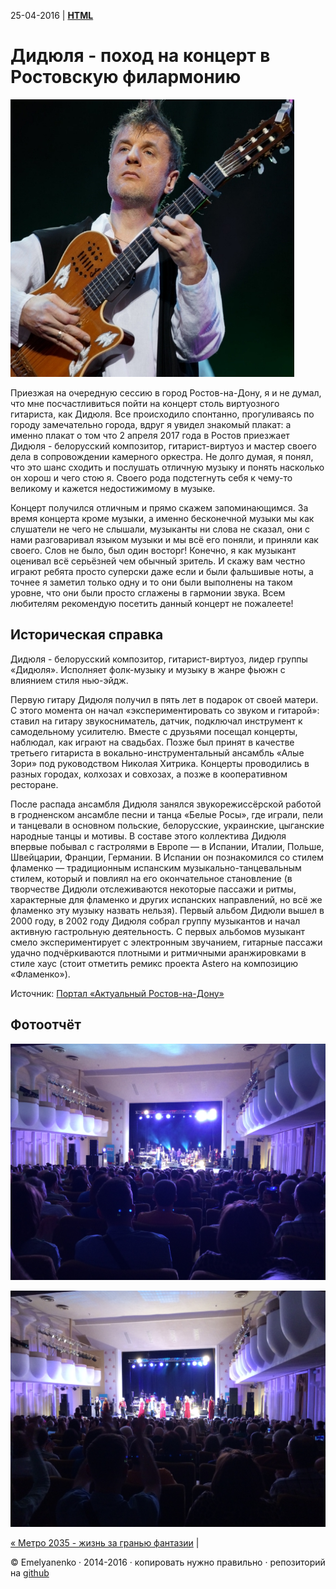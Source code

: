 25-04-2016 | **[HTML](http://andre-y-ru.github.io/p/2017/04/25/didulya.html)** 

Дидюля - поход на концерт в Ростовскую филармонию
============================
![image](../../../../img/p/didulya.JPG)

Приезжая на очередную сессию в город Ростов-на-Дону, я и не думал, что мне посчастливиться пойти на концерт столь виртуозного гитариста, как Дидюля. Все происходило спонтанно, прогуливаясь по городу замечательно города, вдруг я увидел знакомый плакат: а именно плакат о том что 2 апреля 2017 года в Ростов приезжает Дидюля - белорусский композитор, гитарист-виртуоз и мастер своего дела в сопровождении камерного оркестра.
Не долго думая, я понял, что это шанс сходить и послушать отличную музыку и понять насколько он хорош и чего стою я. Своего рода подстегнуть себя к чему-то великому и кажется недостижимому в музыке.

Концерт получился отличным и прямо скажем запоминающимся. За время концерта кроме музыки, а именно бесконечной музыки мы как слушатели не чего не слышали, музыканты ни слова не сказал, они с нами разговаривал языком музыки и мы всё его поняли, и приняли как своего. Слов не было, был один восторг! Конечно, я как музыкант оценивал всё серьёзней чем обычный зритель. И скажу вам честно играют ребята просто суперски даже если и были фальшивые ноты, а точнее я заметил только одну и то они были выполнены на таком уровне, что они были просто сглажены в гармонии звука. Всем любителям рекомендую посетить данный концерт не пожалеете!

Историческая справка
--------------------

Дидюля - белорусский композитор, гитарист-виртуоз, лидер группы «Дидюля». Исполняет фолк-музыку и музыку в жанре фьюжн с влиянием стиля нью-эйдж.

Первую гитару Дидюля получил в пять лет в подарок от своей матери. С этого момента он начал «экспериментировать со звуком и гитарой»: ставил на гитару звукосниматель, датчик, подключал инструмент к самодельному усилителю. Вместе с друзьями посещал концерты, наблюдал, как играют на свадьбах. Позже был принят в качестве третьего гитариста в вокально-инструментальный ансамбль «Алые Зори» под руководством Николая Хитрика. Концерты проводились в разных городах, колхозах и совхозах, а позже в кооперативном ресторане. 

После распада ансамбля Дидюля занялся звукорежиссёрской работой в гродненском ансамбле песни и танца «Белые Росы», где играли, пели и танцевали в основном польские, белорусские, украинские, цыганские народные танцы и мотивы. В составе этого коллектива Дидюля впервые побывал с гастролями в Европе — в Испании, Италии, Польше, Швейцарии, Франции, Германии. В Испании он познакомился со стилем фламенко — традиционным испанским музыкально-танцевальным стилем, который и повлиял на его окончательное становление (в творчестве Дидюли отслеживаются некоторые пассажи и ритмы, характерные для фламенко и других испанских направлений, но всё же фламенко эту музыку назвать нельзя). Первый альбом Дидюли вышел в 2000 году, в 2002 году Дидюля собрал группу музыкантов и начал активную гастрольную деятельность. С первых альбомов музыкант смело экспериментирует с электронным звучанием, гитарные пассажи удачно подчёркиваются плотными и ритмичными аранжировками в стиле хаус (стоит отметить ремикс проекта Astero на композицию «Фламенко»).

Источник: [Портал «Актуальный Ростов-на-Дону»](http://arostov.com/afisha/4325)

Фотоотчёт 
--------------------------------
![image](../../../../img/smech/didulya1.JPG)

![image](../../../../img/smech/didulya2.JPG)



[&laquo; Метро 2035 - жизнь за гранью фантазии](https://github.com/andre-y-ru/andre-y-ru.github.com/blob/master/p/2016/04/16/Metro-2035.md) | 

© Emelyanenko &middot; 2014-2016 · копировать нужно правильно · репозиторий на [github](https://github.com)       